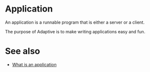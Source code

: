 # Application

An application is a runnable program that is either a server or a client.

The purpose of Adaptive is to make writing applications easy and fun.

# See also

- [What is an application](guide://)